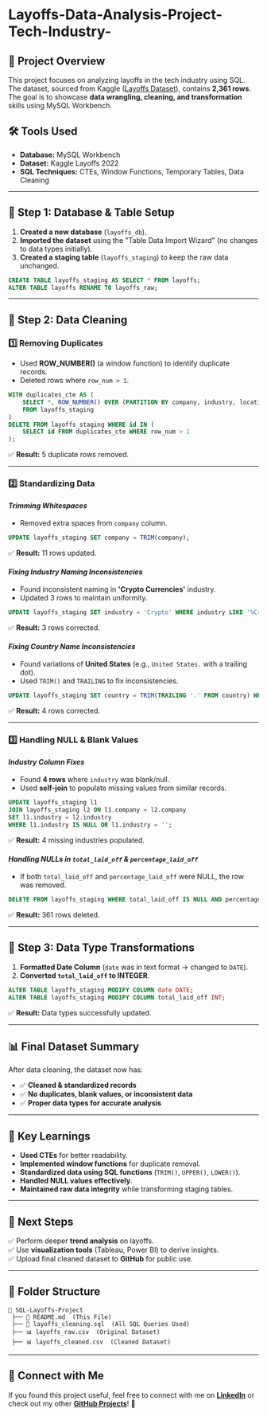 # Layoffs-Data-Analysis-Project-Tech-Industry-

## 📌 Project Overview
This project focuses on analyzing layoffs in the tech industry using SQL. The dataset, sourced from Kaggle ([Layoffs Dataset](https://www.kaggle.com/datasets/swaptr/layoffs-2022)), contains **2,361 rows**. The goal is to showcase **data wrangling, cleaning, and transformation** skills using MySQL Workbench.


## 🛠 Tools Used
- **Database:** MySQL Workbench
- **Dataset:** Kaggle Layoffs 2022
- **SQL Techniques:** CTEs, Window Functions, Temporary Tables, Data Cleaning

---

## 🔹 Step 1: Database & Table Setup
1. **Created a new database** (`layoffs_db`).
2. **Imported the dataset** using the "Table Data Import Wizard" (no changes to data types initially).
3. **Created a staging table** (`layoffs_staging`) to keep the raw data unchanged.

```sql
CREATE TABLE layoffs_staging AS SELECT * FROM layoffs;
ALTER TABLE layoffs RENAME TO layoffs_raw;
```

---

## 🔹 Step 2: Data Cleaning
### **1️⃣ Removing Duplicates**
- Used **ROW_NUMBER()** (a window function) to identify duplicate records.
- Deleted rows where `row_num > 1`.

```sql
WITH duplicates_cte AS (
    SELECT *, ROW_NUMBER() OVER (PARTITION BY company, industry, location, date ORDER BY id) AS row_num
    FROM layoffs_staging
)
DELETE FROM layoffs_staging WHERE id IN (
    SELECT id FROM duplicates_cte WHERE row_num > 1
);
```

✅ **Result:** 5 duplicate rows removed.

---

### **2️⃣ Standardizing Data**
#### *Trimming Whitespaces*
- Removed extra spaces from `company` column.

```sql
UPDATE layoffs_staging SET company = TRIM(company);
```
✅ **Result:** 11 rows updated.

#### *Fixing Industry Naming Inconsistencies*
- Found inconsistent naming in **'Crypto Currencies'** industry.
- Updated 3 rows to maintain uniformity.

```sql
UPDATE layoffs_staging SET industry = 'Crypto' WHERE industry LIKE '%Crypto%';
```
✅ **Result:** 3 rows corrected.

#### *Fixing Country Name Inconsistencies*
- Found variations of **United States** (e.g., `United States.` with a trailing dot).
- Used `TRIM()` and `TRAILING` to fix inconsistencies.

```sql
UPDATE layoffs_staging SET country = TRIM(TRAILING '.' FROM country) WHERE country LIKE 'United States%';
```
✅ **Result:** 4 rows corrected.

---

### **3️⃣ Handling NULL & Blank Values**
#### *Industry Column Fixes*
- Found **4 rows** where `industry` was blank/null.
- Used **self-join** to populate missing values from similar records.

```sql
UPDATE layoffs_staging l1
JOIN layoffs_staging l2 ON l1.company = l2.company
SET l1.industry = l2.industry
WHERE l1.industry IS NULL OR l1.industry = '';
```
✅ **Result:** 4 missing industries populated.

#### *Handling NULLs in `total_laid_off` & `percentage_laid_off`*
- If both `total_laid_off` and `percentage_laid_off` were NULL, the row was removed.

```sql
DELETE FROM layoffs_staging WHERE total_laid_off IS NULL AND percentage_laid_off IS NULL;
```
✅ **Result:** 361 rows deleted.

---

## 🔹 Step 3: Data Type Transformations
1. **Formatted Date Column** (`date` was in text format → changed to `DATE`).
2. **Converted `total_laid_off` to INTEGER**.

```sql
ALTER TABLE layoffs_staging MODIFY COLUMN date DATE;
ALTER TABLE layoffs_staging MODIFY COLUMN total_laid_off INT;
```
✅ **Result:** Data types successfully updated.

---

## 📊 Final Dataset Summary
After data cleaning, the dataset now has:
- ✅ **Cleaned & standardized records**
- ✅ **No duplicates, blank values, or inconsistent data**
- ✅ **Proper data types for accurate analysis**

---

## 🎯 Key Learnings
- **Used CTEs** for better readability.
- **Implemented window functions** for duplicate removal.
- **Standardized data using SQL functions** (`TRIM()`, `UPPER()`, `LOWER()`).
- **Handled NULL values effectively**.
- **Maintained raw data integrity** while transforming staging tables.

---

## 🚀 Next Steps
✅ Perform deeper **trend analysis** on layoffs.  
✅ Use **visualization tools** (Tableau, Power BI) to derive insights.  
✅ Upload final cleaned dataset to **GitHub** for public use.  

---

## 📂 Folder Structure
```
📂 SQL-Layoffs-Project
 ├── 📜 README.md  (This File)
 ├── 📜 layoffs_cleaning.sql  (All SQL Queries Used)
 ├── 📊 layoffs_raw.csv  (Original Dataset)
 ├── 📊 layoffs_cleaned.csv  (Cleaned Dataset)
```

---

## 🤝 Connect with Me
If you found this project useful, feel free to connect with me on **[LinkedIn](#)** or check out my other **[GitHub Projects](#)**! 🚀

